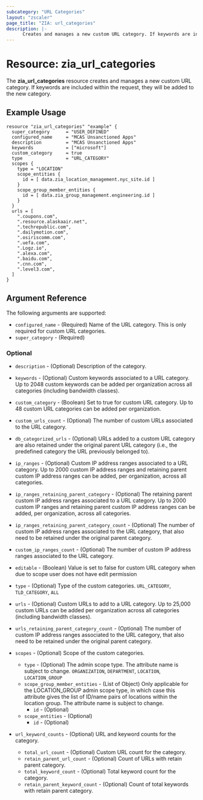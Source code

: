 ```yaml
---
subcategory: "URL Categories"
layout: "zscaler"
page_title: "ZIA: url_categories"
description: |-
      Creates and manages a new custom URL category. If keywords are included within the request, they will be added to the new category.
---
```


# Resource: zia_url_categories

The **zia_url_categories** resource creates and manages a new custom URL category. If keywords are included within the request, they will be added to the new category.

## Example Usage

```hcl
resource "zia_url_categories" "example" {
  super_category      = "USER_DEFINED"
  configured_name     = "MCAS Unsanctioned Apps"
  description         = "MCAS Unsanctioned Apps"
  keywords            = ["microsoft"]
  custom_category     = true
  type                = "URL_CATEGORY"
  scopes {
    type = "LOCATION"
    scope_entities {
      id = [ data.zia_location_management.nyc_site.id ]
    }
    scope_group_member_entities {
      id = [ data.zia_group_management.engineering.id ]
    }
  }
  urls = [
    ".coupons.com",
    ".resource.alaskaair.net",
    ".techrepublic.com",
    ".dailymotion.com",
    ".osiriscomm.com",
    ".uefa.com",
    ".Logz.io",
    ".alexa.com",
    ".baidu.com",
    ".cnn.com",
    ".level3.com",
  ]
}
```

## Argument Reference

The following arguments are supported:

* `configured_name` - (Required) Name of the URL category. This is only required for custom URL categories.
* `super_category` - (Required)

### Optional

* `description` - (Optional) Description of the category.
* `keywords` - (Optional) Custom keywords associated to a URL category. Up to 2048 custom keywords can be added per organization across all categories (including bandwidth classes).
* `custom_category` - (Boolean) Set to true for custom URL category. Up to 48 custom URL categories can be added per organization.
* `custom_urls_count` - (Optional) The number of custom URLs associated to the URL category.
* `db_categorized_urls` - (Optional) URLs added to a custom URL category are also retained under the original parent URL category (i.e., the predefined category the URL previously belonged to).
* `ip_ranges` - (Optional) Custom IP address ranges associated to a URL category. Up to 2000 custom IP address ranges and retaining parent custom IP address ranges can be added, per organization, across all categories.
* `ip_ranges_retaining_parent_category` - (Optional) The retaining parent custom IP address ranges associated to a URL category. Up to 2000 custom IP ranges and retaining parent custom IP address ranges can be added, per organization, across all categories.
* `ip_ranges_retaining_parent_category_count` - (Optional) The number of custom IP address ranges associated to the URL category, that also need to be retained under the original parent category.
* `custom_ip_ranges_count` - (Optional) The number of custom IP address ranges associated to the URL category.
* `editable` - (Boolean) Value is set to false for custom URL category when due to scope user does not have edit permission
* `type` - (Optional) Type of the custom categories. `URL_CATEGORY`, `TLD_CATEGORY`, `ALL`
* `urls` - (Optional) Custom URLs to add to a URL category. Up to 25,000 custom URLs can be added per organization across all categories (including bandwidth classes).
* `urls_retaining_parent_category_count` - (Optional) The number of custom IP address ranges associated to the URL category, that also need to be retained under the original parent category.

* `scopes` - (Optional) Scope of the custom categories.
  * `type` - (Optional) The admin scope type. The attribute name is subject to change. `ORGANIZATION`, `DEPARTMENT`, `LOCATION`, `LOCATION_GROUP`
  * `scope_group_member_entities` - (List of Object) Only applicable for the LOCATION_GROUP admin scope type, in which case this attribute gives the list of ID/name pairs of locations within the location group. The attribute name is subject to change.
    * `id` - (Optional)
  * `scope_entities` - (Optional)
    * `id` - (Optional)

* `url_keyword_counts` - (Optional) URL and keyword counts for the category.
  * `total_url_count` - (Optional) Custom URL count for the category.
  * `retain_parent_url_count` - (Optional) Count of URLs with retain parent category.
  * `total_keyword_count` - (Optional) Total keyword count for the category.
  * `retain_parent_keyword_count` - (Optional) Count of total keywords with retain parent category.
